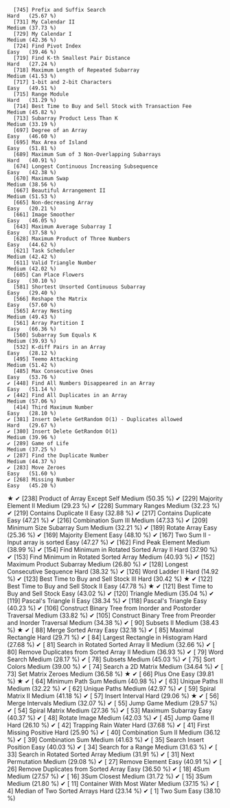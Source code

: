       [745] Prefix and Suffix Search                                     Hard   (25.67 %)
      [731] My Calendar II                                               Medium (37.73 %)
      [729] My Calendar I                                                Medium (42.36 %)
      [724] Find Pivot Index                                             Easy   (39.46 %)
      [719] Find K-th Smallest Pair Distance                             Hard   (27.24 %)
      [718] Maximum Length of Repeated Subarray                          Medium (41.53 %)
      [717] 1-bit and 2-bit Characters                                   Easy   (49.51 %)
      [715] Range Module                                                 Hard   (31.29 %)
      [714] Best Time to Buy and Sell Stock with Transaction Fee         Medium (45.82 %)
      [713] Subarray Product Less Than K                                 Medium (33.19 %)
      [697] Degree of an Array                                           Easy   (46.60 %)
      [695] Max Area of Island                                           Easy   (51.81 %)
      [689] Maximum Sum of 3 Non-Overlapping Subarrays                   Hard   (40.91 %)
      [674] Longest Continuous Increasing Subsequence                    Easy   (42.38 %)
      [670] Maximum Swap                                                 Medium (38.56 %)
      [667] Beautiful Arrangement II                                     Medium (51.53 %)
      [665] Non-decreasing Array                                         Easy   (20.21 %)
      [661] Image Smoother                                               Easy   (46.05 %)
      [643] Maximum Average Subarray I                                   Easy   (37.58 %)
      [628] Maximum Product of Three Numbers                             Easy   (44.62 %)
      [621] Task Scheduler                                               Medium (42.42 %)
      [611] Valid Triangle Number                                        Medium (42.02 %)
      [605] Can Place Flowers                                            Easy   (30.10 %)
      [581] Shortest Unsorted Continuous Subarray                        Easy   (29.40 %)
      [566] Reshape the Matrix                                           Easy   (57.60 %)
      [565] Array Nesting                                                Medium (49.43 %)
      [561] Array Partition I                                            Easy   (66.36 %)
      [560] Subarray Sum Equals K                                        Medium (39.93 %)
      [532] K-diff Pairs in an Array                                     Easy   (28.12 %)
      [495] Teemo Attacking                                              Medium (51.42 %)
      [485] Max Consecutive Ones                                         Easy   (53.76 %)
    ✔ [448] Find All Numbers Disappeared in an Array                     Easy   (51.14 %)
    ✔ [442] Find All Duplicates in an Array                              Medium (57.06 %)
      [414] Third Maximum Number                                         Easy   (28.10 %)
    ✔ [381] Insert Delete GetRandom O(1) - Duplicates allowed            Hard   (29.67 %)
    ✔ [380] Insert Delete GetRandom O(1)                                 Medium (39.96 %)
    ✔ [289] Game of Life                                                 Medium (37.25 %)
    ✔ [287] Find the Duplicate Number                                    Medium (44.37 %)
    ✔ [283] Move Zeroes                                                  Easy   (51.60 %)
    ✔ [268] Missing Number                                               Easy   (45.20 %)
★   ✔ [238] Product of Array Except Self                                 Medium (50.35 %)
    ✔ [229] Majority Element II                                          Medium (29.23 %)
    ✔ [228] Summary Ranges                                               Medium (32.23 %)
    ✔ [219] Contains Duplicate II                                        Easy   (32.88 %)
    ✔ [217] Contains Duplicate                                           Easy   (47.21 %)
    ✔ [216] Combination Sum III                                          Medium (47.33 %)
    ✔ [209] Minimum Size Subarray Sum                                    Medium (32.21 %)
    ✔ [189] Rotate Array                                                 Easy   (25.36 %)
    ✔ [169] Majority Element                                             Easy   (48.10 %)
    ✔ [167] Two Sum II - Input array is sorted                           Easy   (47.27 %)
    ✔ [162] Find Peak Element                                            Medium (38.99 %)
    ✔ [154] Find Minimum in Rotated Sorted Array II                      Hard   (37.90 %)
    ✔ [153] Find Minimum in Rotated Sorted Array                         Medium (40.93 %)
    ✔ [152] Maximum Product Subarray                                     Medium (26.80 %)
    ✔ [128] Longest Consecutive Sequence                                 Hard   (38.32 %)
    ✔ [126] Word Ladder II                                               Hard   (14.92 %)
    ✔ [123] Best Time to Buy and Sell Stock III                          Hard   (30.42 %)
★   ✔ [122] Best Time to Buy and Sell Stock II                           Easy   (47.78 %)
★   ✔ [121] Best Time to Buy and Sell Stock                              Easy   (43.02 %)
    ✔ [120] Triangle                                                     Medium (35.04 %)
    ✔ [119] Pascal's Triangle II                                         Easy   (38.34 %)
    ✔ [118] Pascal's Triangle                                            Easy   (40.23 %)
    ✔ [106] Construct Binary Tree from Inorder and Postorder Traversal   Medium (33.82 %)
    ✔ [105] Construct Binary Tree from Preorder and Inorder Traversal    Medium (34.38 %)
    ✔ [ 90] Subsets II                                                   Medium (38.43 %)
★   ✔ [ 88] Merge Sorted Array                                           Easy   (32.18 %)
    ✔ [ 85] Maximal Rectangle                                            Hard   (29.71 %)
    ✔ [ 84] Largest Rectangle in Histogram                               Hard   (27.68 %)
    ✔ [ 81] Search in Rotated Sorted Array II                            Medium (32.66 %)
    ✔ [ 80] Remove Duplicates from Sorted Array II                       Medium (36.93 %)
    ✔ [ 79] Word Search                                                  Medium (28.17 %)
    ✔ [ 78] Subsets                                                      Medium (45.03 %)
    ✔ [ 75] Sort Colors                                                  Medium (39.00 %)
    ✔ [ 74] Search a 2D Matrix                                           Medium (34.64 %)
    ✔ [ 73] Set Matrix Zeroes                                            Medium (36.58 %)
★   ✔ [ 66] Plus One                                                     Easy   (39.81 %)
★   ✔ [ 64] Minimum Path Sum                                             Medium (40.98 %)
    ✔ [ 63] Unique Paths II                                              Medium (32.22 %)
    ✔ [ 62] Unique Paths                                                 Medium (42.97 %)
    ✔ [ 59] Spiral Matrix II                                             Medium (41.18 %)
    ✔ [ 57] Insert Interval                                              Hard   (29.06 %)
★   ✔ [ 56] Merge Intervals                                              Medium (32.07 %)
    ✔ [ 55] Jump Game                                                    Medium (29.57 %)
    ✔ [ 54] Spiral Matrix                                                Medium (27.36 %)
    ✔ [ 53] Maximum Subarray                                             Easy   (40.37 %)
    ✔ [ 48] Rotate Image                                                 Medium (42.03 %)
    ✔ [ 45] Jump Game II                                                 Hard   (26.10 %)
    ✔ [ 42] Trapping Rain Water                                          Hard   (37.68 %)
    ✔ [ 41] First Missing Positive                                       Hard   (25.90 %)
    ✔ [ 40] Combination Sum II                                           Medium (36.12 %)
    ✔ [ 39] Combination Sum                                              Medium (41.63 %)
    ✔ [ 35] Search Insert Position                                       Easy   (40.03 %)
    ✔ [ 34] Search for a Range                                           Medium (31.63 %)
    ✔ [ 33] Search in Rotated Sorted Array                               Medium (31.91 %)
    ✔ [ 31] Next Permutation                                             Medium (29.08 %)
    ✔ [ 27] Remove Element                                               Easy   (40.91 %)
    ✔ [ 26] Remove Duplicates from Sorted Array                          Easy   (36.50 %)
    ✔ [ 18] 4Sum                                                         Medium (27.57 %)
    ✔ [ 16] 3Sum Closest                                                 Medium (31.72 %)
    ✔ [ 15] 3Sum                                                         Medium (21.80 %)
    ✔ [ 11] Container With Most Water                                    Medium (37.15 %)
    ✔ [  4] Median of Two Sorted Arrays                                  Hard   (23.14 %)
    ✔ [  1] Two Sum                                                      Easy   (38.10 %)
